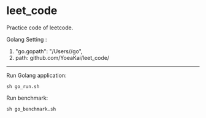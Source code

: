 # leet_code
Practice code of leetcode.

Golang Setting :
1. "go.gopath": "/Users/<userName>/go",
2. path: github.com/YoeaKai/leet_code/

---

Run Golang application:
```
sh go_run.sh
```
  
Run benchmark:
```
sh go_benchmark.sh
```

